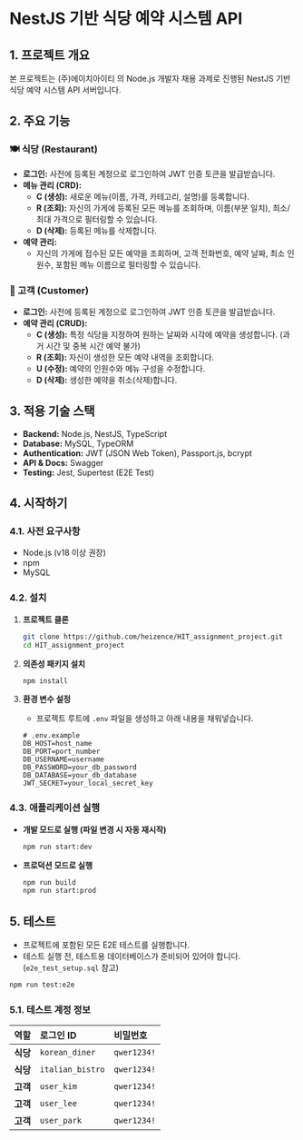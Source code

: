 # NestJS 기반 식당 예약 시스템 API

## 1. 프로젝트 개요

본 프로젝트는 (주)에이치아이티 의 Node.js 개발자 채용 과제로 진행된 NestJS 기반 식당 예약 시스템 API 서버입니다.

## 2. 주요 기능

### 🍽️ 식당 (Restaurant)
-   **로그인:** 사전에 등록된 계정으로 로그인하여 JWT 인증 토큰을 발급받습니다.
-   **메뉴 관리 (CRD):**
    -   **C (생성):** 새로운 메뉴(이름, 가격, 카테고리, 설명)를 등록합니다.
    -   **R (조회):** 자신의 가게에 등록된 모든 메뉴를 조회하며, 이름(부분 일치), 최소/최대 가격으로 필터링할 수 있습니다.
    -   **D (삭제):** 등록된 메뉴를 삭제합니다.
-   **예약 관리:**
    -   자신의 가게에 접수된 모든 예약을 조회하며, 고객 전화번호, 예약 날짜, 최소 인원수, 포함된 메뉴 이름으로 필터링할 수 있습니다.

### 👤 고객 (Customer)
-   **로그인:** 사전에 등록된 계정으로 로그인하여 JWT 인증 토큰을 발급받습니다.
-   **예약 관리 (CRUD):**
    -   **C (생성):** 특정 식당을 지정하여 원하는 날짜와 시각에 예약을 생성합니다. (과거 시간 및 중복 시간 예약 불가)
    -   **R (조회):** 자신이 생성한 모든 예약 내역을 조회합니다.
    -   **U (수정):** 예약의 인원수와 메뉴 구성을 수정합니다.
    -   **D (삭제):** 생성한 예약을 취소(삭제)합니다.

## 3. 적용 기술 스택

-   **Backend:** Node.js, NestJS, TypeScript
-   **Database:** MySQL, TypeORM
-   **Authentication:** JWT (JSON Web Token), Passport.js, bcrypt
-   **API & Docs:** Swagger
-   **Testing:** Jest, Supertest (E2E Test)

## 4. 시작하기

### 4.1. 사전 요구사항

-   Node.js (v18 이상 권장)
-   npm
-   MySQL

### 4.2. 설치

1.  **프로젝트 클론**
    ```bash
    git clone https://github.com/heizence/HIT_assignment_project.git
    cd HIT_assignment_project
    ```

2.  **의존성 패키지 설치**
    ```bash
    npm install
    ```

3.  **환경 변수 설정**
    -   프로젝트 루트에 `.env` 파일을 생성하고 아래 내용을 채워넣습니다.
    ```env
    # .env.example
    DB_HOST=host_name
    DB_PORT=port_number
    DB_USERNAME=username
    DB_PASSWORD=your_db_password
    DB_DATABASE=your_db_database
    JWT_SECRET=your_local_secret_key
    ```

### 4.3. 애플리케이션 실행

-   **개발 모드로 실행 (파일 변경 시 자동 재시작)**
    ```bash
    npm run start:dev
    ```

-   **프로덕션 모드로 실행**
    ```bash
    npm run build
    npm run start:prod
    ```

## 5. 테스트

-   프로젝트에 포함된 모든 E2E 테스트를 실행합니다.
-   테스트 실행 전, 테스트용 데이터베이스가 준비되어 있어야 합니다. (`e2e_test_setup.sql` 참고)

```bash
npm run test:e2e
```
### 5.1. 테스트 계정 정보

| 역할 | 로그인 ID | 비밀번호 |
| :--- | :--- | :--- |
| **식당** | `korean_diner` | `qwer1234!` |
| **식당** | `italian_bistro` | `qwer1234!` |
| **고객** | `user_kim` | `qwer1234!` |
| **고객** | `user_lee` | `qwer1234!` |
| **고객** | `user_park` | `qwer1234!` |

